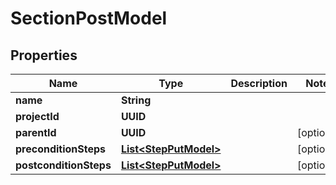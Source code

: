 

# SectionPostModel


## Properties

| Name | Type | Description | Notes |
|------------ | ------------- | ------------- | -------------|
|**name** | **String** |  |  |
|**projectId** | **UUID** |  |  |
|**parentId** | **UUID** |  |  [optional] |
|**preconditionSteps** | [**List&lt;StepPutModel&gt;**](StepPutModel.md) |  |  [optional] |
|**postconditionSteps** | [**List&lt;StepPutModel&gt;**](StepPutModel.md) |  |  [optional] |



